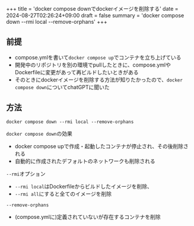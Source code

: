 +++
title = 'docker compose downでdockerイメージを削除する'
date = 2024-08-27T02:26:24+09:00
draft = false
summary = 'docker compose down --rmi local --remove-orphans'
+++


## 前提

- compose.ymlを書いて`docker compose up`でコンテナを立ち上げている
- 開発中のリポジトリを別の環境でpullしたときに、compose.ymlやDockerfileに変更があって再ビルドしたいときがある
- そのときにdockerイメージを削除する方法が知りたかったので、`docker compose down`についてchatGPTに聞いた


## 方法

```shell
docker compose down --rmi local --remove-orphans
```

`docker compose down`の効果
- docker compose upで作成・起動したコンテナが停止され、その後削除される
- 自動的に作成されたデフォルトのネットワークも削除される

`--rmi`オプション
- `--rmi local`はDockerfileからビルドしたイメージを削除、
- `--rmi all`にすると全てのイメージを削除

`--remove-orphans`
- (compose.ymlに)定義されていないが存在するコンテナを削除
